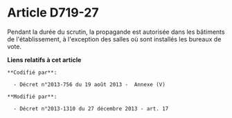 # Article D719-27

Pendant la durée du scrutin, la propagande est autorisée dans les bâtiments de l'établissement, à l'exception des salles où
sont installés les bureaux de vote.

**Liens relatifs à cet article**

	**Codifié par**:

	  - Décret n°2013-756 du 19 août 2013 -  Annexe (V)

	**Modifié par**:

	  - Décret n°2013-1310 du 27 décembre 2013 - art. 17
